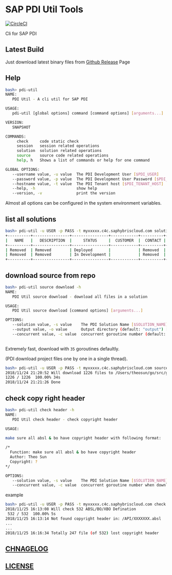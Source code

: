 # SAP PDI Util Tools

[![CircleCI](https://circleci.com/gh/Soontao/pdi-util.svg?style=shield)](https://circleci.com/gh/Soontao/pdi-util)

Cli for SAP PDI

## Latest Build

Just download latest binary files from [Github Release](https://github.com/Soontao/pdi-util/releases) Page

## Help

```bash
bash> pdi-util 
NAME:
   PDI Util - A cli util for SAP PDI

USAGE:
   pdi-util [global options] command [command options] [arguments...]

VERSION:
   SNAPSHOT

COMMANDS:
     check     code static check
     session   session related operations
     solution  solution related operations
     source    source code related operations
     help, h   Shows a list of commands or help for one command

GLOBAL OPTIONS:
   --username value, -u value  The PDI Development User [$PDI_USER]
   --password value, -p value  The PDI Development User Password [$PDI_PASSWORD]
   --hostname value, -t value  The PDI Tenant host [$PDI_TENANT_HOST]
   --help, -h                  show help
   --version, -v               print the version
```

Almost all options can be configured in the system environment variables.

## list all solutions

```bash
bash> pdi-util -u USER -p PASS -t myxxxxx.c4c.saphybriscloud.com solution list 
+----------+----------------+----------------+------------+----------+-------+
|   NAME   |   DESCRIPTION  |     STATUS     |  CUSTOMER  |  CONTACT | EMAIL |
+----------+----------------+----------------+------------+----------+-------+
| Removed  | Removed        | Deployed       |            | Removed  |       |
| Removed  | Removed        | In Development |            | Removed  |       |
+----------+----------------+----------------+------------+----------+-------+
```

## download source from repo

```bash
bash> pdi-util source download -h
NAME:
   PDI Util source download - download all files in a solution

USAGE:
   PDI Util source download [command options] [arguments...]

OPTIONS:
   --solution value, -s value    The PDI Solution Name [$SOLUTION_NAME]
   --output value, -o value      Output directory (default: "output") [$OUTPUT]
   --concurrent value, -c value  concurrent goroutine number (default: 35) [$DOWNLOAD_CONCURRENT]
   
```

Extremely fast, download with `35` goroutines defaultly. 

(PDI download project files one by one in a single thread).

```bash
bash> pdi-util -u USER -p PASS -t myxxxxx.c4c.saphybriscloud.com source download -s YQABCDEFG_ 
2018/11/24 21:20:52 Will download 1226 files to /Users/theosun/go/src/github.com/Soontao/pdi-util/output
1226 / 1226  100.00% 34s
2018/11/24 21:21:26 Done
```

## check copy right header

```bash
bash> pdi-util check header -h
NAME:
   PDI Util check header - check copyright header

USAGE:
   
make sure all absl & bo have copyright header with following format:

/*
  Function: make sure all absl & bo have copyright header
  Author: Theo Sun
  Copyright: ?
*/

OPTIONS:
   --solution value, -s value    The PDI Solution Name [$SOLUTION_NAME]
   --concurrent value, -c value  concurrent goroutine number when download from remote (default: 35) [$DOWNLOAD_CONCURRENT]
```

example

```bash
bash> pdi-util -u USER -p PASS -t myxxxxx.c4c.saphybriscloud.com check header -s YQABCDEFG_
2018/11/25 16:13:08 Will check 532 ABSL/BO/XBO Defination
 532 / 532  100.00% 5s
2018/11/25 16:13:14 Not found copyright header in: /API/XXXXXXX.absl
... 
...
2018/11/25 16:16:34 Totally 247 file (of 532) lost copyright header
```

## [CHNAGELOG](./CHANGELOG.md)

## [LICENSE](./LICENSE)